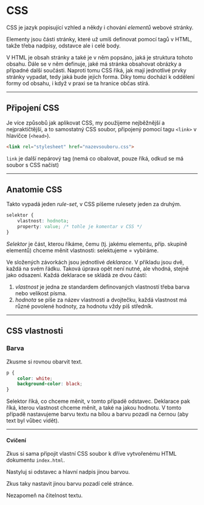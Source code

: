 # CSS

CSS je jazyk popisující vzhled a někdy i chování _elementů_ webové stránky.

Elementy jsou části stránky, které už umíš definovat pomocí tagů v HTML, takže třeba nadpisy, odstavce ale i celé body.

V HTML je obsah stránky a také je v něm popsáno, jaká je struktura tohoto obsahu. Dále se v něm definuje, jaké má stránka obsahovat obrázky a případné další součásti. Naproti tomu CSS říká, jak mají jednotlivé prvky stránky vypadat, tedy jaká bude jejich forma. Díky tomu dochází k oddělení formy od obsahu, i když v praxi se ta hranice občas stírá.

----

## Připojení CSS

Je více způsobů jak aplikovat CSS, my použijeme nejběžnější a nejpraktičtější, a to samostatný CSS soubor, připojený pomocí tagu `<link>` v hlavičce (`<head>`).

```html
<link rel="stylesheet" href="nazevsouboru.css">
```
<!-- .element: class="c-text-lg stretch" contenteditable="true" -->

`link` je další nepárový tag (nemá co obalovat, pouze říká, odkud se má soubor s CSS načíst)

----

## Anatomie CSS

Takto vypadá jeden _rule-set_, v CSS píšeme rulesety jeden za druhým.

```css
selektor { 
    vlastnost: hodnota;
    property: value; /* tohle je komentar v CSS */
}
```

_Selektor_ je část, kterou říkáme, čemu (tj. jakému elementu, příp. skupině elementů) chceme měnit vlastnosti: selektujeme = vybíráme.

Ve složených závorkách jsou jednotlivé _deklarace_. V příkladu jsou dvě, každá na svém řádku. Taková úprava opět není nutné, ale vhodná, stejně jako odsazení. Každá deklarace se skládá ze dvou částí:

1. _vlastnost_ je jedna ze standardem definovaných vlastností třeba barva nebo velikost písma.
1. _hodnota_ se píše za název vlastnosti a dvojtečku, každá vlastnost má různé povolené hodnoty, za hodnotu vždy piš středník.


----

## CSS vlastnosti

### Barva

Zkusme si rovnou obarvit text.

```css
p { 
    color: white;
    background-color: black;
}
```

Selektor říká, co chceme měnit, v tomto případě odstavec. Deklarace pak říká, kterou vlastnost chceme měnit, a také na jakou hodnotu. V tomto případě nastavujeme barvu textu na bílou a barvu pozadí na černou (aby text byl vůbec vidět).


----
<!-- .slide: data-state="c-slide-task" -->

#### Cvičení

Zkus si sama připojit vlastní CSS soubor k dříve vytvořenému HTML dokumentu `index.html`.

Nastyluj si odstavec a hlavní nadpis jinou barvou.

Zkus taky nastavit jinou barvu pozadí celé stránce.

Nezapomeň na čitelnost textu.